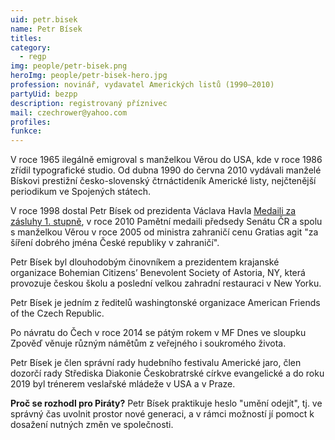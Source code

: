 ```yaml
---
uid: petr.bisek
name: Petr Bísek
titles:
category:
  - regp
img: people/petr-bisek.png
heroImg: people/petr-bisek-hero.jpg
profession: novinář, vydavatel Amerických listů (1990–2010)
partyUid: bezpp
description: registrovaný příznivec
mail: czechrower@yahoo.com
profiles:
funkce:
---
```


V roce 1965 ilegálně emigroval s manželkou Věrou do USA, kde v roce 1986 zřídil typografické studio. Od dubna 1990 do června 2010 vydávali manželé Bískovi prestižní česko-slovenský čtrnáctideník Americké listy, nejčtenější periodikum ve Spojených státech.

V roce 1998 dostal Petr Bísek od prezidenta Václava Havla [Medaili za zásluhy 1. stupně](https://www.hrad.cz/cs/ceska-republika/statni-vyznamenani/medaile-za-zasluhy/seznam-vyznamenanych), v roce 2010 Pamětní medaili předsedy Senátu ČR a spolu s manželkou Věrou v roce 2005 od ministra zahraničí cenu Gratias agit "za šíření dobrého jména České republiky v zahraničí".

Petr Bísek byl dlouhodobým činovníkem a prezidentem krajanské organizace Bohemian Citizens’ Benevolent Society of Astoria, NY, která provozuje českou školu a poslední velkou zahradní restauraci v New Yorku.

Petr Bísek je jedním z ředitelů washingtonské organizace American Friends of the Czech Republic.

Po návratu do Čech v roce 2014 se pátým rokem v MF Dnes ve sloupku Zpověď věnuje různým námětům z veřejného i soukromého života.

Petr Bísek je člen správní rady hudebního festivalu Americké jaro, člen dozorčí rady Střediska Diakonie Českobratrské církve evangelické a do roku 2019 byl trénerem veslařské mládeže v USA a v Praze.

**Proč se rozhodl pro Piráty?** Petr Bísek praktikuje heslo "umění odejít", tj. ve správný čas uvolnit prostor nové generaci, a v rámci možností jí pomoct k dosažení nutných změn ve společnosti.




